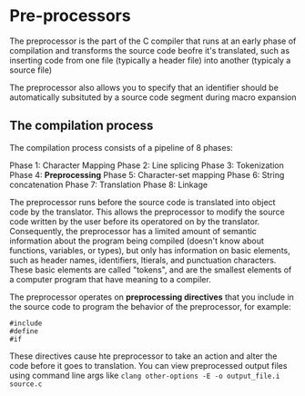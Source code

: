 # Pre-processors
The preprocessor is the part of the C compiler that runs at an early phase of
compilation and transforms the source code beofre it's translated, such as inserting code from one file (typically a header file) into another (typicaly a source file)

The preprocessor also allows you to specify that an identifier should be automatically subsituted by a source code segment during macro expansion

## The compilation process
The compilation process consists of a pipeline of 8 phases:

Phase 1: Character Mapping
Phase 2: Line splicing
Phase 3: Tokenization
Phase 4: **Preprocessing**
Phase 5: Character-set mapping
Phase 6: String concatenation
Phase 7: Translation
Phase 8: Linkage

The preprocessor runs before the source code is translated into object code by the translator. This allows the preprocessor to modify the source code written by the user before its operatored on by the translator. Consequently, the preprocessor has a limited amount of semantic information about the program being compiled (doesn't know about functions, variables, or types), but only has information on basic elements, such as header names, identifiers, ltierals, and punctuation characters. These basic elements are called "tokens", and are the smallest elements of a computer program that have meaning to a compiler.

The preprocessor operates on **preprocessing directives** that you include in the source code to program the behavior of the preprocessor, for example:
```
#include
#define
#if
```
These directives cause hte preprocessor to take an action and alter the code before it goes to translation. You can view preprocessed output files using command line args like `clang other-options -E -o output_file.i source.c`

